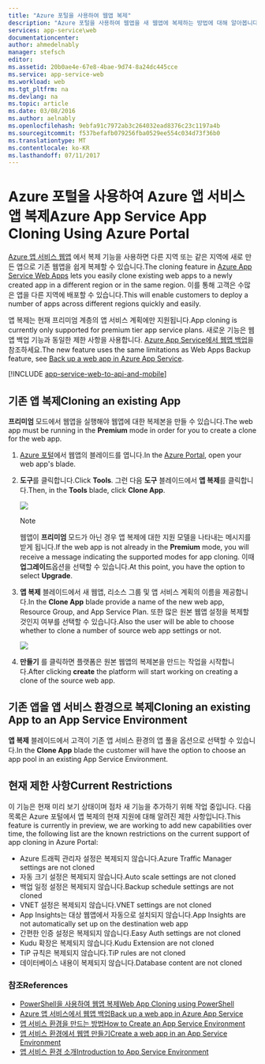 ```yaml
---
title: "Azure 포털을 사용하여 웹앱 복제"
description: "Azure 포털을 사용하여 웹앱을 새 웹앱에 복제하는 방법에 대해 알아봅니다."
services: app-service\web
documentationcenter: 
author: ahmedelnably
manager: stefsch
editor: 
ms.assetid: 20b0ae4e-67e8-4bae-9d74-8a24dc445cce
ms.service: app-service-web
ms.workload: web
ms.tgt_pltfrm: na
ms.devlang: na
ms.topic: article
ms.date: 03/08/2016
ms.author: aelnably
ms.openlocfilehash: 9ebfa91c7972ab3c264032ead8376c23c1197a4b
ms.sourcegitcommit: f537befafb079256fba0529ee554c034d73f36b0
ms.translationtype: MT
ms.contentlocale: ko-KR
ms.lasthandoff: 07/11/2017
---
```

# <a name="azure-app-service-app-cloning-using-azure-portal"></a><span data-ttu-id="38da5-103">Azure 포털을 사용하여 Azure 앱 서비스 앱 복제</span><span class="sxs-lookup"><span data-stu-id="38da5-103">Azure App Service App Cloning Using Azure Portal</span></span>
<span data-ttu-id="38da5-104">[Azure 앱 서비스 웹앱](http://go.microsoft.com/fwlink/?LinkId=529714) 에서 복제 기능을 사용하면 다른 지역 또는 같은 지역에 새로 만든 앱으로 기존 웹앱을 쉽게 복제할 수 있습니다.</span><span class="sxs-lookup"><span data-stu-id="38da5-104">The cloning feature in [Azure App Service Web Apps](http://go.microsoft.com/fwlink/?LinkId=529714) lets you easily clone existing web apps to a newly created app in a different region or in the same region.</span></span> <span data-ttu-id="38da5-105">이를 통해 고객은 수많은 앱을 다른 지역에 배포할 수 있습니다.</span><span class="sxs-lookup"><span data-stu-id="38da5-105">This will enable customers to deploy a number of apps across different regions quickly and easily.</span></span>

<span data-ttu-id="38da5-106">앱 복제는 현재 프리미엄 계층의 앱 서비스 계획에만 지원됩니다.</span><span class="sxs-lookup"><span data-stu-id="38da5-106">App cloning is currently only supported for premium tier app service plans.</span></span> <span data-ttu-id="38da5-107">새로운 기능은 웹앱 백업 기능과 동일한 제한 사항을 사용합니다. [Azure App Service에서 웹앱 백업](web-sites-backup.md)을 참조하세요.</span><span class="sxs-lookup"><span data-stu-id="38da5-107">The new feature uses the same limitations as Web Apps Backup feature, see [Back up a web app in Azure App Service](web-sites-backup.md).</span></span>

[!INCLUDE [app-service-web-to-api-and-mobile](../../includes/app-service-web-to-api-and-mobile.md)]

## <a name="cloning-an-existing-app"></a><span data-ttu-id="38da5-108">기존 앱 복제</span><span class="sxs-lookup"><span data-stu-id="38da5-108">Cloning an existing App</span></span>
<span data-ttu-id="38da5-109">**프리미엄** 모드에서 웹앱을 실행해야 웹앱에 대한 복제본을 만들 수 있습니다.</span><span class="sxs-lookup"><span data-stu-id="38da5-109">The web app must be running in the **Premium** mode in order for you to create a clone for the web app.</span></span>

1. <span data-ttu-id="38da5-110">[Azure 포털](https://portal.azure.com/)에서 웹앱의 블레이드를 엽니다.</span><span class="sxs-lookup"><span data-stu-id="38da5-110">In the [Azure Portal](https://portal.azure.com/), open your web app's blade.</span></span>
2. <span data-ttu-id="38da5-111">**도구**를 클릭합니다.</span><span class="sxs-lookup"><span data-stu-id="38da5-111">Click **Tools**.</span></span> <span data-ttu-id="38da5-112">그런 다음 **도구** 블레이드에서 **앱 복제**를 클릭합니다.</span><span class="sxs-lookup"><span data-stu-id="38da5-112">Then, in the **Tools** blade, click **Clone App**.</span></span>
   
    ![][1]
   
   > [!NOTE]
   > <span data-ttu-id="38da5-113">웹앱이 **프리미엄** 모드가 아닌 경우 앱 복제에 대한 지원 모델을 나타내는 메시지를 받게 됩니다.</span><span class="sxs-lookup"><span data-stu-id="38da5-113">If the web app is not already in the **Premium** mode, you will receive a message indicating the supported modes for app cloning.</span></span> <span data-ttu-id="38da5-114">이때 **업그레이드**옵션을 선택할 수 있습니다.</span><span class="sxs-lookup"><span data-stu-id="38da5-114">At this point, you have the option to select **Upgrade**.</span></span>
   > 
   > 
3. <span data-ttu-id="38da5-115">**앱 복제** 블레이드에서 새 웹앱, 리소스 그룹 및 앱 서비스 계획의 이름을 제공합니다.</span><span class="sxs-lookup"><span data-stu-id="38da5-115">In the **Clone App** blade provide a name of the new web app, Resource Group, and App Service Plan.</span></span> <span data-ttu-id="38da5-116">또한 많은 원본 웹앱 설정을 복제할 것인지 여부를 선택할 수 있습니다.</span><span class="sxs-lookup"><span data-stu-id="38da5-116">Also the user will be able to choose whether to clone a number of source web app settings or not.</span></span>
   
    ![][2]
4. <span data-ttu-id="38da5-117">**만들기** 를 클릭하면 플랫폼은 원본 웹앱의 복제본을 만드는 작업을 시작합니다.</span><span class="sxs-lookup"><span data-stu-id="38da5-117">After clicking **create** the platform will start working on creating a clone of the source web app.</span></span>

## <a name="cloning-an-existing-app-to-an-app-service-environment"></a><span data-ttu-id="38da5-118">기존 앱을 앱 서비스 환경으로 복제</span><span class="sxs-lookup"><span data-stu-id="38da5-118">Cloning an existing App to an App Service Environment</span></span>
<span data-ttu-id="38da5-119">**앱 복제** 블레이드에서 고객이 기존 앱 서비스 환경의 앱 풀을 옵션으로 선택할 수 있습니다.</span><span class="sxs-lookup"><span data-stu-id="38da5-119">In the **Clone App** blade the customer will have the option to choose an app pool in an existing App Service Environment.</span></span>

## <a name="current-restrictions"></a><span data-ttu-id="38da5-120">현재 제한 사항</span><span class="sxs-lookup"><span data-stu-id="38da5-120">Current Restrictions</span></span>
<span data-ttu-id="38da5-121">이 기능은 현재 미리 보기 상태이며 점차 새 기능을 추가하기 위해 작업 중입니다. 다음 목록은 Azure 포털에서 앱 복제의 현재 지원에 대해 알려진 제한 사항입니다.</span><span class="sxs-lookup"><span data-stu-id="38da5-121">This feature is currently in preview, we are working to add new capabilities over time, the following list are the known restrictions on the current support of app cloning in Azure Portal:</span></span>

* <span data-ttu-id="38da5-122">Azure 트래픽 관리자 설정은 복제되지 않습니다.</span><span class="sxs-lookup"><span data-stu-id="38da5-122">Azure Traffic Manager settings are not cloned</span></span>
* <span data-ttu-id="38da5-123">자동 크기 설정은 복제되지 않습니다.</span><span class="sxs-lookup"><span data-stu-id="38da5-123">Auto scale settings are not cloned</span></span>
* <span data-ttu-id="38da5-124">백업 일정 설정은 복제되지 않습니다.</span><span class="sxs-lookup"><span data-stu-id="38da5-124">Backup schedule settings are not cloned</span></span>
* <span data-ttu-id="38da5-125">VNET 설정은 복제되지 않습니다.</span><span class="sxs-lookup"><span data-stu-id="38da5-125">VNET settings are not cloned</span></span>
* <span data-ttu-id="38da5-126">App Insights는 대상 웹앱에서 자동으로 설치되지 않습니다.</span><span class="sxs-lookup"><span data-stu-id="38da5-126">App Insights are not automatically set up on the destination web app</span></span>
* <span data-ttu-id="38da5-127">간편한 인증 설정은 복제되지 않습니다.</span><span class="sxs-lookup"><span data-stu-id="38da5-127">Easy Auth settings are not cloned</span></span>
* <span data-ttu-id="38da5-128">Kudu 확장은 복제되지 않습니다.</span><span class="sxs-lookup"><span data-stu-id="38da5-128">Kudu Extension are not cloned</span></span>
* <span data-ttu-id="38da5-129">TiP 규칙은 복제되지 않습니다.</span><span class="sxs-lookup"><span data-stu-id="38da5-129">TiP rules are not cloned</span></span>
* <span data-ttu-id="38da5-130">데이터베이스 내용이 복제되지 않습니다.</span><span class="sxs-lookup"><span data-stu-id="38da5-130">Database content are not cloned</span></span>

### <a name="references"></a><span data-ttu-id="38da5-131">참조</span><span class="sxs-lookup"><span data-stu-id="38da5-131">References</span></span>
* [<span data-ttu-id="38da5-132">PowerShell을 사용하여 웹앱 복제</span><span class="sxs-lookup"><span data-stu-id="38da5-132">Web App Cloning using PowerShell</span></span>](app-service-web-app-cloning.md)
* [<span data-ttu-id="38da5-133">Azure 앱 서비스에서 웹앱 백업</span><span class="sxs-lookup"><span data-stu-id="38da5-133">Back up a web app in Azure App Service</span></span>](web-sites-backup.md)
* [<span data-ttu-id="38da5-134">앱 서비스 환경을 만드는 방법</span><span class="sxs-lookup"><span data-stu-id="38da5-134">How to Create an App Service Environment</span></span>](app-service-web-how-to-create-an-app-service-environment.md)
* [<span data-ttu-id="38da5-135">앱 서비스 환경에서 웹앱 만들기</span><span class="sxs-lookup"><span data-stu-id="38da5-135">Create a web app in an App Service Environment</span></span>](app-service-web-how-to-create-a-web-app-in-an-ase.md)
* [<span data-ttu-id="38da5-136">앱 서비스 환경 소개</span><span class="sxs-lookup"><span data-stu-id="38da5-136">Introduction to App Service Environment</span></span>](app-service-app-service-environment-intro.md)

<!--Image references-->
[1]: ./media/app-service-web-app-cloning-portal/CloningBlade.png
[2]: ./media/app-service-web-app-cloning-portal/CloneSettings.png
